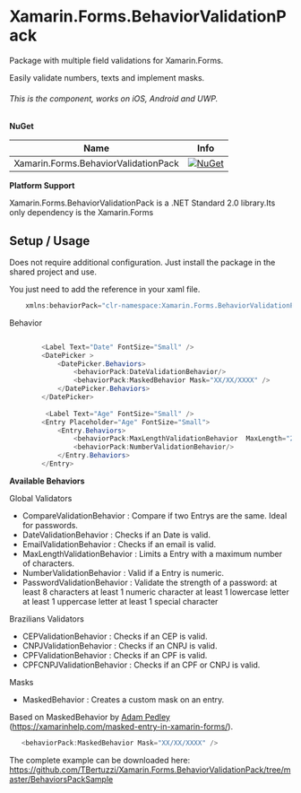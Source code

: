# Xamarin.Forms.BehaviorValidationPack

 Package with multiple field validations for Xamarin.Forms.
 
 Easily validate numbers, texts and implement masks.
 
###### This is the component, works on iOS, Android and UWP.

**NuGet**

|Name|Info|
| ------------------- | :------------------: |
|Xamarin.Forms.BehaviorValidationPack|[![NuGet](https://buildstats.info/nuget/Xamarin.Forms.BehaviorValidationPack)](https://www.nuget.org/packages/Xamarin.Forms.BehaviorValidationPack/)|


**Platform Support**

Xamarin.Forms.BehaviorValidationPack is a .NET Standard 2.0 library.Its only dependency is the Xamarin.Forms

## Setup / Usage

Does not require additional configuration. Just install the package in the shared project and use.

You just need to add the reference in your xaml file.

```csharp
    xmlns:behaviorPack="clr-namespace:Xamarin.Forms.BehaviorValidationPack;assembly=Xamarin.Forms.BehaviorValidationPack"
```

Behavior


```csharp

        <Label Text="Date" FontSize="Small" />
        <DatePicker >
            <DatePicker.Behaviors>
                <behaviorPack:DateValidationBehavior/>
                <behaviorPack:MaskedBehavior Mask="XX/XX/XXXX" />
            </DatePicker.Behaviors>
        </DatePicker>
        
         <Label Text="Age" FontSize="Small" />
        <Entry Placeholder="Age" FontSize="Small">
            <Entry.Behaviors>
                <behaviorPack:MaxLengthValidationBehavior  MaxLength="2"/>
                <behaviorPack:NumberValidationBehavior/>
            </Entry.Behaviors>
        </Entry>

```

**Available Behaviors**

Global Validators

* CompareValidationBehavior : Compare if two Entrys are the same. Ideal for passwords.
* DateValidationBehavior : Checks if an Date is valid.
* EmailValidationBehavior : Checks if an email is valid.
* MaxLengthValidationBehavior : Limits a Entry with a maximum number of characters.
* NumberValidationBehavior : Valid if a Entry is numeric.
* PasswordValidationBehavior : Validate the strength of a password:
    at least 8 characters
    at least 1 numeric character
    at least 1 lowercase letter
    at least 1 uppercase letter
    at least 1 special character
 
 
Brazilians Validators

* CEPValidationBehavior : Checks if an CEP is valid.
* CNPJValidationBehavior : Checks if an CNPJ is valid.
* CPFValidationBehavior : Checks if an CPF is valid.
* CPFCNPJValidationBehavior : Checks if an CPF or CNPJ is valid.

Masks

* MaskedBehavior : Creates a custom mask on an entry.

Based on MaskedBehavior by [Adam Pedley](https://github.com/adamped) (https://xamarinhelp.com/masked-entry-in-xamarin-forms/).


```csharp
   <behaviorPack:MaskedBehavior Mask="XX/XX/XXXX" />
```
    

The complete example can be downloaded here: https://github.com/TBertuzzi/Xamarin.Forms.BehaviorValidationPack/tree/master/BehaviorsPackSample

